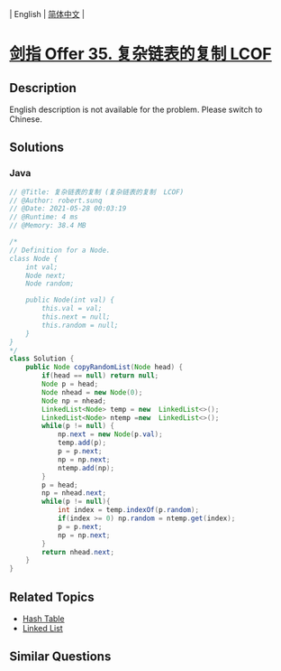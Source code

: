
| English | [简体中文](README.md) |

# [剑指 Offer 35. 复杂链表的复制  LCOF](https://leetcode.cn//problems/fu-za-lian-biao-de-fu-zhi-lcof/)

## Description

English description is not available for the problem. Please switch to Chinese.

## Solutions


### Java

```Java
// @Title: 复杂链表的复制 (复杂链表的复制  LCOF)
// @Author: robert.sunq
// @Date: 2021-05-28 00:03:19
// @Runtime: 4 ms
// @Memory: 38.4 MB

/*
// Definition for a Node.
class Node {
    int val;
    Node next;
    Node random;

    public Node(int val) {
        this.val = val;
        this.next = null;
        this.random = null;
    }
}
*/
class Solution {
    public Node copyRandomList(Node head) {
        if(head == null) return null;
        Node p = head;
        Node nhead = new Node(0);
        Node np = nhead;
        LinkedList<Node> temp = new  LinkedList<>();
        LinkedList<Node> ntemp =new  LinkedList<>();
        while(p != null) {
            np.next = new Node(p.val);
            temp.add(p);
            p = p.next;
            np = np.next;
            ntemp.add(np);
        }
        p = head;
        np = nhead.next;
        while(p != null){
            int index = temp.indexOf(p.random);
            if(index >= 0) np.random = ntemp.get(index);
            p = p.next;
            np = np.next;
        }
        return nhead.next;
    }
}
```



## Related Topics

- [Hash Table](https://leetcode.cn//tag/hash-table)
- [Linked List](https://leetcode.cn//tag/linked-list)

## Similar Questions


